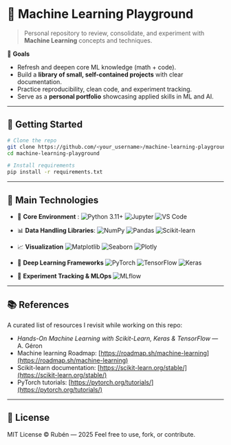 # 🧠 Machine Learning Playground

> Personal repository to review, consolidate, and experiment with **Machine Learning** concepts and techniques.

🎯 **Goals**

* Refresh and deepen core ML knowledge (math + code).
* Build a **library of small, self-contained projects** with clear documentation.
* Practice reproducibility, clean code, and experiment tracking.
* Serve as a **personal portfolio** showcasing applied skills in ML and AI.

---

## 🚀 Getting Started

```bash
# Clone the repo
git clone https://github.com/<your_username>/machine-learning-playground.git
cd machine-learning-playground

# Install requirements
pip install -r requirements.txt
```

---
## 🧰 Main Technologies

- 🐍 **Core Environment** : 
![Python 3.11+](https://img.shields.io/badge/Python%203.11+-3670A0?style=for-the-badge&logo=python&logoColor=ffdd54)
![Jupyter](https://img.shields.io/badge/Jupyter-F37626.svg?style=for-the-badge\&logo=Jupyter\&logoColor=white)
![VS Code](https://img.shields.io/badge/VS%20Code-0078D4?style=for-the-badge\&logo=visualstudiocode\&logoColor=white)

- 📊 **Data Handling Libraries**: 
![NumPy](https://img.shields.io/badge/NumPy-013243.svg?style=for-the-badge\&logo=numpy\&logoColor=white)
![Pandas](https://img.shields.io/badge/Pandas-150458.svg?style=for-the-badge\&logo=pandas\&logoColor=white)
![Scikit-learn](https://img.shields.io/badge/Scikit--learn-F7931E.svg?style=for-the-badge\&logo=scikit-learn\&logoColor=white)

- 📈 **Visualization**
![Matplotlib](https://img.shields.io/badge/Matplotlib-ffffff.svg?style=for-the-badge\&logo=Matplotlib\&logoColor=black)
![Seaborn](https://img.shields.io/badge/Seaborn-4B8BBE.svg?style=for-the-badge\&logo=python\&logoColor=white)
![Plotly](https://img.shields.io/badge/Plotly-3F4F75.svg?style=for-the-badge\&logo=plotly\&logoColor=white)

- 🤖 **Deep Learning Frameworks**
![PyTorch](https://img.shields.io/badge/PyTorch-EE4C2C.svg?style=for-the-badge\&logo=PyTorch\&logoColor=white)
![TensorFlow](https://img.shields.io/badge/TensorFlow-FF6F00.svg?style=for-the-badge\&logo=TensorFlow\&logoColor=white)
![Keras](https://img.shields.io/badge/Keras-D00000.svg?style=for-the-badge\&logo=Keras\&logoColor=white)

- 🧪 **Experiment Tracking & MLOps**
![MLflow](https://img.shields.io/badge/MLflow-d9ead3.svg?style=for-the-badge\&logo=mlflow\&logoColor=1E90FF)

---

## 📚 References

A curated list of resources I revisit while working on this repo:

* *Hands-On Machine Learning with Scikit-Learn, Keras & TensorFlow* — A. Géron
* Machine learning Roadmap: [https://roadmap.sh/machine-learning](https://roadmap.sh/machine-learning)
* Scikit-learn documentation: [https://scikit-learn.org/stable/](https://scikit-learn.org/stable/)
* PyTorch tutorials: [https://pytorch.org/tutorials/](https://pytorch.org/tutorials/)

---

## 🧾 License

MIT License © Rubén — 2025
Feel free to use, fork, or contribute.
